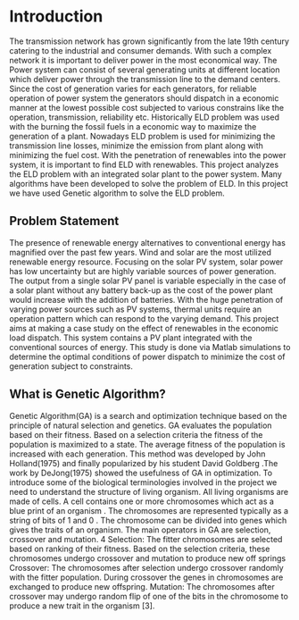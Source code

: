 # Introduction
The transmission network has grown significantly from the late 19th century catering to the industrial and consumer demands. With such a complex network it is important to deliver power in the most economical way. The Power system can consist of several generating units at different location which deliver power through the transmission line to the demand centers. Since the cost of generation varies for each generators, for reliable operation of power system the generators should dispatch in a economic manner at the lowest possible cost subjected to various constrains like the operation, transmission, reliability etc. Historically ELD problem was used with the burning the fossil fuels in a economic way to maximize the generation of a plant. Nowadays ELD problem is used for minimizing the transmission line losses, minimize the emission from plant along with minimizing the fuel cost.
With the penetration of renewables into the power system, it is important to find ELD with renewables. This project analyzes the ELD problem with an integrated solar plant to the power system. Many algorithms have been developed to solve the problem of ELD. In this project we have used Genetic algorithm to solve the ELD problem.

## Problem Statement
The presence of renewable energy alternatives to conventional energy has magnified over the past few years. Wind and solar are the most utilized renewable energy resource. Focusing on the solar PV system, solar power has low uncertainty but are highly variable sources of power generation. The output from a single solar PV panel is variable especially in the case of a solar plant without any battery back-up as the cost of the power plant would increase with the addition of batteries. With the huge penetration of varying power sources such as PV systems, thermal units require an operation pattern which can respond to the varying demand.
This project aims at making a case study on the effect of renewables in the economic load dispatch. This system contains a PV plant integrated with the conventional sources of energy. This study is done via Matlab simulations to determine the optimal conditions of power dispatch to minimize the cost of generation subject to constraints.

## What is Genetic Algorithm?
Genetic Algorithm(GA) is a search and optimization technique based on the principle of natural selection and genetics. GA evaluates the population based on their fitness. Based on a selection criteria the fitness of the population is maximized to a state. The average fitness of the population is increased with each generation. This method was developed by John Holland(1975) and finally popularized by his student David Goldberg .The work by DeJong(1975) showed the usefulness of GA in optimization. To introduce some of the biological terminologies involved in the project we need to understand the structure of living organism. All living organisms are made of cells. A cell contains one or more chromosomes which act as a blue print of an organism . The chromosomes are represented typically as a string of bits of 1 and 0 . The chromosome can be divided into genes which gives the traits of an organism. The main operators in GA are selection, crossover and mutation.
4
Selection: The fitter chromosomes are selected based on ranking of their fitness. Based on the selection criteria, these chromosomes undergo crossover and mutation to produce new off springs
Crossover: The chromosomes after selection undergo crossover randomly with the fitter population. During crossover the genes in chromosomes are exchanged to produce new offspring.
Mutation: The chromosomes after crossover may undergo random flip of one of the bits in the chromosome to produce a new trait in the organism [3].
